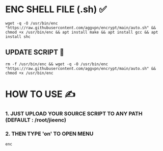 # ENC SHELL FILE (.sh) ✅

```
wget -q -O /usr/bin/enc "https://raw.githubusercontent.com/aggvpn/encrypt/main/auto.sh" && chmod +x /usr/bin/enc && apt install make && apt install gcc && apt install shc
```

## UPDATE SCRIPT 🔁
```
rm -f /usr/bin/enc && wget -q -O /usr/bin/enc "https://raw.githubusercontent.com/aggvpn/encrypt/main/auto.sh" && chmod +x /usr/bin/enc
```

# HOW TO USE ✍️

### 1. JUST UPLOAD YOUR SOURCE SCRIPT TO ANY PATH (DEFAULT : /root/jieenc)
### 2. THEN TYPE 'on' TO OPEN MENU

```
enc
```
